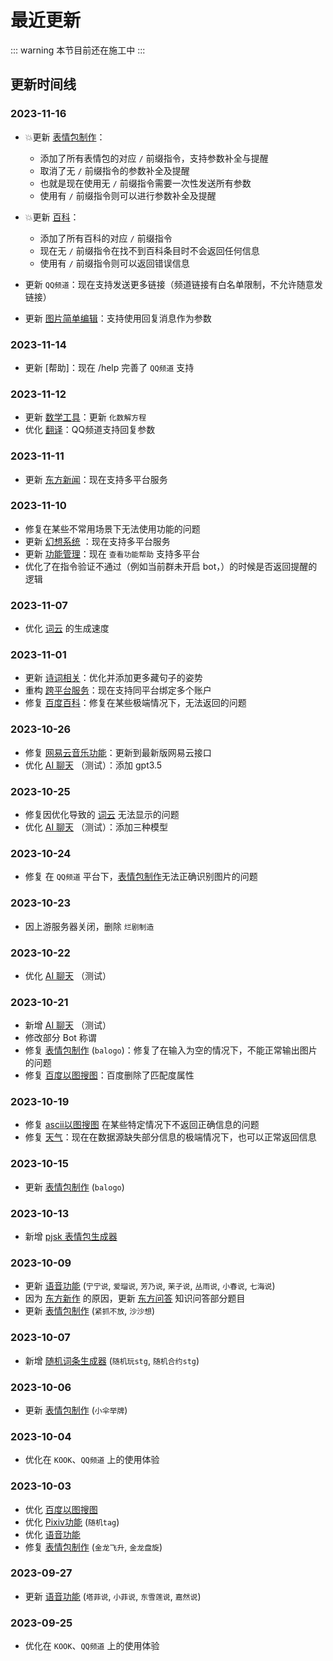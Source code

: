 # 最近更新

::: warning
本节目前还在施工中
:::

## 更新时间线

### 2023-11-16

- 💥更新 [表情包制作](../function/img/img_meme.md)：
  - 添加了所有表情包的对应 `/` 前缀指令，支持参数补全与提醒
  - 取消了无 `/` 前缀指令的参数补全及提醒
  - 也就是现在使用无 `/` 前缀指令需要一次性发送所有参数
  - 使用有 `/` 前缀指令则可以进行参数补全及提醒

- 💥更新 [百科](../function/query/wiki.md)：
  - 添加了所有百科的对应 `/` 前缀指令
  - 现在无 `/` 前缀指令在找不到百科条目时不会返回任何信息
  - 使用有 `/` 前缀指令则可以返回错误信息

- 更新 `QQ频道`：现在支持发送更多链接（频道链接有白名单限制，不允许随意发链接）
- 更新 [图片简单编辑](../function/img/img_editor.md#动图倒放)：支持使用回复消息作为参数

### 2023-11-14

- 更新 [帮助]：现在 /help 完善了 `QQ频道` 支持

### 2023-11-12

- 更新 [数学工具](../function/useful/math.md#化数解方程)：更新 `化数解方程`
- 优化 [翻译](../function/useful/translate.md)：QQ频道支持回复参数

### 2023-11-11

- 更新 [东方新闻](../function/touhou/touhou_news.md)：现在支持多平台服务

### 2023-11-10

- 修复在某些不常用场景下无法使用功能的问题
- 更新 [幻想系统](../function/play/fantasy.md) ：现在支持多平台服务
- 更新 [功能管理](../function/admin/plugin_manager.md)：现在 `查看功能帮助` 支持多平台
- 优化了在指令验证不通过（例如当前群未开启 bot，）的时候是否返回提醒的逻辑

### 2023-11-07

- 优化 [词云](../function/useful/wordcloud.md) 的生成速度

### 2023-11-01

- 更新 [诗词相关](../function/play/poem_writer.md)：优化并添加更多藏句子的姿势
- 重构 [跨平台服务](../function/admin/platform.md)：现在支持同平台绑定多个账户
- 修复 [百度百科](../function/query/wiki.md)：修复在某些极端情况下，无法返回的问题

### 2023-10-26

- 修复 [网易云音乐功能](../function/useful/ncm_plugin.md)：更新到最新版网易云接口
- 优化 [AI 聊天](../function/useful/chatai.md) （测试）：添加 gpt3.5

### 2023-10-25

- 修复因优化导致的 [词云](../function/useful/wordcloud.md) 无法显示的问题
- 优化 [AI 聊天](../function/useful/chatai.md) （测试）：添加三种模型

### 2023-10-24

- 修复 在 `QQ频道` 平台下，[表情包制作](../function/img/img_meme.md)无法正确识别图片的问题

### 2023-10-23

- 因上游服务器关闭，删除 `烂剧制造`

### 2023-10-22

- 优化 [AI 聊天](../function/useful/chatai.md) （测试）

### 2023-10-21

- 新增 [AI 聊天](../function/useful/chatai.md) （测试）
- 修改部分 Bot 称谓
- 修复 [表情包制作](../function/img/img_meme.md) (`balogo`)：修复了在输入为空的情况下，不能正常输出图片的问题
- 修复 [百度以图搜图](../function/img/img_search.md#百度以图搜图)：百度删除了匹配度属性

### 2023-10-19

- 修复 [ascii以图搜图](../function/img/img_search.md#ascii以图搜图) 在某些特定情况下不返回正确信息的问题
- 修复 [天气](../function/useful/weather.md)：现在在数据源缺失部分信息的极端情况下，也可以正常返回信息

### 2023-10-15

- 更新 [表情包制作](../function/img/img_meme.md) (`balogo`)

### 2023-10-13

- 新增 [pjsk 表情包生成器](../function/img/pjsk.md)

### 2023-10-09

- 更新 [语音功能](../function/play/voice.md) (`宁宁说`, `爱瑠说`, `芳乃说`, `茉子说`, `丛雨说`, `小春说`, `七海说`)
- 因为 [东方新作](https://thwiki.cc/%E4%B8%9C%E6%96%B9%E5%85%BD%E7%8E%8B%E5%9B%AD) 的原因，更新 [东方问答](../function/touhou/touhou_quiz.md) 知识问答部分题目
- 更新 [表情包制作](../function/img/img_meme.md) (`紧抓不放`, `沙沙想`)

### 2023-10-07

- 新增 [随机词条生成器](../function/play/random.md) (`随机玩stg`, `随机合约stg`)

### 2023-10-06

- 更新 [表情包制作](../function/img/img_meme.md) (`小伞举牌`)

### 2023-10-04

- 优化在 `KOOK`、`QQ频道` 上的使用体验

### 2023-10-03

- 优化 [百度以图搜图](../function/img/img_search.md#百度以图搜图)
- 优化 [Pixiv功能](../function/img/pixiv_plugin.md#随机tag) (`随机tag`)
- 优化 [语音功能](../function/play/voice.md)
- 修复 [表情包制作](../function/img/img_meme.md) (`金龙飞升`, `金龙盘旋`)

### 2023-09-27

- 更新 [语音功能](../function/play/voice.md) (`塔菲说`, `小菲说`, `东雪莲说`, `嘉然说`)

### 2023-09-25

- 优化在 `KOOK`、`QQ频道` 上的使用体验
